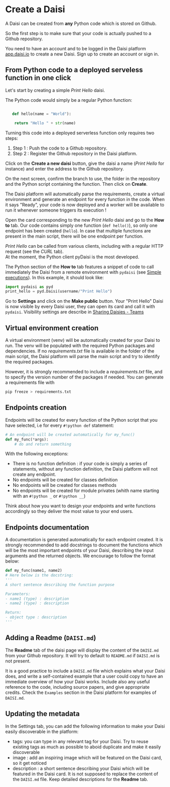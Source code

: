 # Create a Daisi

A Daisi can be created from **any** Python code which is stored on Github.

So the first step is to make sure that your code is actually pushed to a Github repository.

You need to have an account and to be logged in the Daisi platform [app.daisi.io](https://app.daisi.io) to create a new Daisi. Sign up to create an account
or sign in.  

## From Python code to a deployed serveless function in one click

Let's start by creating a simple *Print Hello* daisi.  

The Python code would simply be a regular Python function:

```python

   def hello(name = "World"):

    return "Hello " + str(name)
```

Turning this code into a deployed serverless function only requires two steps:  

1. Step 1 : Push the code to a Github repository.
2. Step 2 : Register the Github repository in the Daisi platform.

Click on the **Create a new daisi** button, give the daisi a name (*Print Hello* for instance) and enter the address to the Github repository.

On the next screen, confirm the branch to use, the folder in the repository and the Python script containing the function. Then click on **Create**.

The Daisi platform will automatically parse the requirements, create a virtual environment and generate an
endpoint for every function in the code. When it says "Ready", your code is now deployed and a worker will be
available to run it whenever someone triggers its execution !

Open the card corresponding to the new *Print Hello* daisi and go to the
**How to** tab. Our code contains simply one function (`def hello()`), so only one endpoint has
been created (`hello`). In case that multiple functions are present in the main script,
there will be one endpoint per function.  

*Print Hello* can be called from various clients, including with a regular HTTP request (see the *CURL* tab).  
At the moment, the Python client pyDaisi is the most developed.  

The Python section of the **How to** tab features a snippet of code to call immediately the Daisi from a remote environment
with `pydaisi` (see [Simple executions](2.pydaisi_part1.md)). In this example, it should look like:

```python
import pydaisi as pyd
print_hello = pyd.Daisi(username/"Print Hello")
```

Go to **Settings** and click on the **Make public** button. Your "Print Hello" Daisi is now visible
by every Daisi user, they can open its card and call it with `pydaisi`.
Visibility settings are describe in [Sharing Daisies - Teams](4.sharing.md)

## Virtual environment creation

A virtual environment (venv) will be automatically created for your Daisi to run.
The venv will be populated with the required Python packages and dependencies.
If no *requirements.txt* file is available in the folder of the main script, the Daisi
platform will parse the main script and try to identify the required packages.

However, it is strongly recommended to include a *requirements.txt* file, and to specify
the version number of the packages if needed. You can generate a requirements file with

```bash
pip freeze > requirements.txt
```

## Endpoints creation

Endpoints will be created for every function of the Python script that you have selected, i.e for
every `#!python def` statement:

```python
# An endpoint will be created automatically for my_func()
def my_func(*args):
    # do and return something
```

With the following exceptions:

* There is no function definition : if your code is simply a series of statements, without any function definition, the Daisi platform will not create any endpoint.
* No endpoints will be created for classes definition
* No endpoints will be created for classes methods
* No endpoints will be created for module privates (whith name starting with an `#!python _` or `#!python __`)

Think about how you want to design your endpoints and write functions accordingly so they deliver the most
value to your end users.

## Endpoints documentation

A documentation is generated automatically for each endpoint created. It is strongly recommended to
add docstrings to document the functions which will be the most important endpoints of your Daisi, describing
the input arguments and the returned objects. We encourage to follow the format below:  

```python
def my_func(name1, name2)
# Here below is the docstring:
'''
A short sentence describing the function purpose

Parameters:
- name1 (type) : description
- name2 (type) : description

Return:
- object type : description
'''
```

## Adding a Readme (`DAISI.md`)

The **Readme** tab of the daisi page will display the content of the `DAISI.md` from your Github repository.
It will try to default to `README.md` if `DAISI.md` is not present.

It is a good practice to include a `DAISI.md` file which explains what your Daisi does, and write a self-contained
example that a user could copy to have an immediate overview of how your Daisi works. 
Include also any useful reference to the code, including source papers, and give appropriate credits.
Check the `Examples` section in the Daisi platform for examples of `DAISI.md`.

## Updating the metadata

In the Settings tab, you can add the following information to make your Daisi easily discoverable in the platform:

* tags: you can type in any relevant tag for your Daisi. Try to reuse existing tags as much as possible to aboid duplicate and make it easily discoverable
* image : add an inspiring image which will be featured on the Daisi card, so it get noticed
* description : a short sentence describing your Daisi which will be featured in the Daisi card. It is not supposed
to replace the content of the `DAISI.md` file. Keep detailed descriptions for the **Readme** tab.

